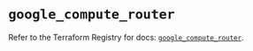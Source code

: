 # `google_compute_router`

Refer to the Terraform Registry for docs: [`google_compute_router`](https://registry.terraform.io/providers/hashicorp/google-beta/6.7.0/docs/resources/google_compute_router).

